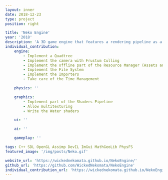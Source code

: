 ```yaml
---
layout: inner
date: 2018-12-23
type: project
position: right

title: 'Neko Engine'
year: '2018'
description: 'A 3D game engine that features a rendering pipeline as a high-level system. It is in C++. It was done in pairs. This is the first game engine that I have ever developed!'
individual_contribution:
    engine:
        - Implement a Quadtree
        - Implement the camera with Frustum Culling
        - Implement the offline part of the Resource Manager (Assets and Library)
        - Implement the File System
        - Implement the Importers
        - Take care of the Time Management

    physics: ''

    graphics:
        - Implement part of the Shaders Pipeline
        - Allow multitexturing
        - Write the Water shaders

    ui: ''

    ai: ''

    gameplay: ''

tags: C++ SDL OpenGL Assimp DevIL ImGui MathGeoLib PhysFS
featured_image: '/img/posts/Neko.gif'

website_url: 'https://wickednekomata.github.io/NekoEngine/'
github_url: 'https://github.com/WickedNekomata/NekoEngine'
individual_contribution_url: 'https://wickednekomata.github.io/NekoEngine/'
---
```

